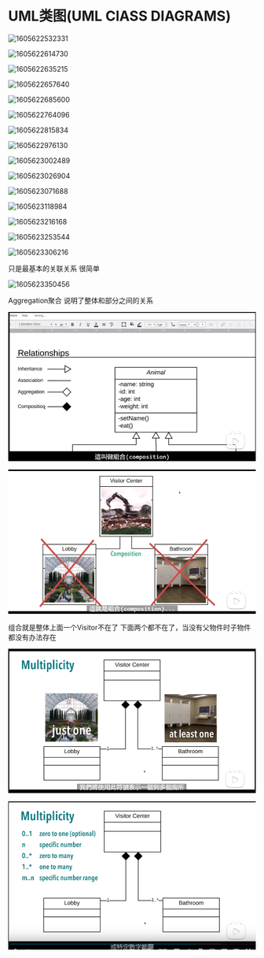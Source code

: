 # UML类图(UML ClASS DIAGRAMS)

![1605622532331](E:%5C%E7%AC%94%E8%AE%B0%E5%9B%BE%E7%89%87%5C1605622532331.png)

![1605622614730](E:%5C%E7%AC%94%E8%AE%B0%E5%9B%BE%E7%89%87%5C1605622614730.png)

![1605622635215](E:%5C%E7%AC%94%E8%AE%B0%E5%9B%BE%E7%89%87%5C1605622635215.png)

![1605622657640](E:%5C%E7%AC%94%E8%AE%B0%E5%9B%BE%E7%89%87%5C1605622657640.png)

![1605622685600](E:%5C%E7%AC%94%E8%AE%B0%E5%9B%BE%E7%89%87%5C1605622685600.png)

![1605622764096](E:%5C%E7%AC%94%E8%AE%B0%E5%9B%BE%E7%89%87%5C1605622764096.png)

![1605622815834](E:%5C%E7%AC%94%E8%AE%B0%E5%9B%BE%E7%89%87%5C1605622815834.png)

![1605622976130](E:%5C%E7%AC%94%E8%AE%B0%E5%9B%BE%E7%89%87%5C1605622976130.png)

![1605623002489](E:%5C%E7%AC%94%E8%AE%B0%E5%9B%BE%E7%89%87%5C1605623002489.png)

![1605623026904](E:%5C%E7%AC%94%E8%AE%B0%E5%9B%BE%E7%89%87%5C1605623026904.png)

![1605623071688](E:%5C%E7%AC%94%E8%AE%B0%E5%9B%BE%E7%89%87%5C1605623071688.png)

![1605623118984](E:%5C%E7%AC%94%E8%AE%B0%E5%9B%BE%E7%89%87%5C1605623118984.png)

![1605623216168](E:%5C%E7%AC%94%E8%AE%B0%E5%9B%BE%E7%89%87%5C1605623216168.png)

![1605623253544](E:%5C%E7%AC%94%E8%AE%B0%E5%9B%BE%E7%89%87%5C1605623253544.png)

![1605623306216](E:%5C%E7%AC%94%E8%AE%B0%E5%9B%BE%E7%89%87%5C1605623306216.png)

只是最基本的关联关系 很简单

![1605623350456](E:%5C%E7%AC%94%E8%AE%B0%E5%9B%BE%E7%89%87%5C1605623350456.png)

Aggregation聚合 说明了整体和部分之间的关系

![1605623470104](%E7%AC%94%E8%AE%B0%E5%9B%BE%E7%89%87/1605623470104.png)

![1605623887841](%E7%AC%94%E8%AE%B0%E5%9B%BE%E7%89%87/1605623887841.png)

组合就是整体上面一个Visitor不在了 下面两个都不在了，当没有父物件时子物件都没有办法存在

![1605623984159](%E7%AC%94%E8%AE%B0%E5%9B%BE%E7%89%87/1605623984159.png)

![1605624016856](%E7%AC%94%E8%AE%B0%E5%9B%BE%E7%89%87/1605624016856.png)